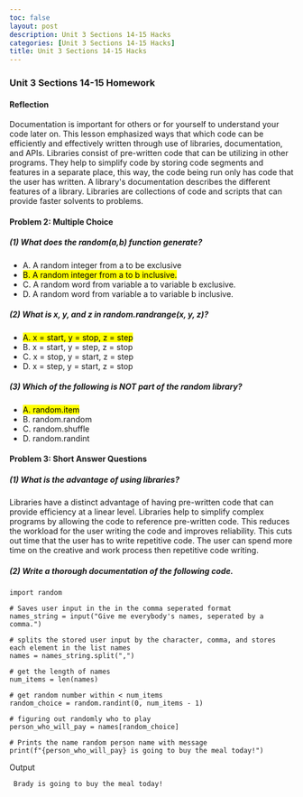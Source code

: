 ```yaml
---
toc: false
layout: post
description: Unit 3 Sections 14-15 Hacks
categories: [Unit 3 Sections 14-15 Hacks]
title: Unit 3 Sections 14-15 Hacks
---
```


### Unit 3 Sections 14-15 Homework
#### Reflection
Documentation is important for others or for yourself to understand your code later on. This lesson emphasized ways that which code can be efficiently and effectively written through use of libraries, documentation, and APIs. Libraries consist of pre-written code that can be utilizing in other programs. They help to simplify code by storing code segments and features in a separate place, this way, the code being run only has code that the user has written. A library's documentation describes the different features of a library.  Libraries are collections of code and scripts that can provide faster solvents to problems. 


#### Problem 2: Multiple Choice

##### (1) What does the random(a,b) function generate?
- A. A random integer from a to be exclusive
- <mark>B. A random integer from a to b inclusive.</mark>
- C. A random word from variable a to variable b exclusive.
- D. A random word from variable a to variable b inclusive.

##### (2) What is x, y, and z in random.randrange(x, y, z)?

- <mark> A. x = start, y = stop, z = step</mark>
- B. x = start, y = step, z = stop
- C. x = stop, y = start, z = step
- D. x = step, y = start, z = stop

##### (3) Which of the following is NOT part of the random library?

-  <mark> A. random.item </mark>
- B. random.random
- C. random.shuffle
- D. random.randint

#### Problem 3:  Short Answer Questions

##### (1) What is the advantage of using libraries?
Libraries have a distinct advantage of having pre-written code that can provide efficiency at a linear level. Libraries help to simplify complex programs by allowing the code to reference pre-written code. This reduces the workload for the user writing the code and improves reliability. This cuts out time that the user has to write repetitive code. The user can spend more time on the creative and work process then repetitive code writing.

##### (2) Write a thorough documentation of the following code.
```
import random 

# Saves user input in the in the comma seperated format
names_string = input("Give me everybody's names, seperated by a comma.")

# splits the stored user input by the character, comma, and stores each element in the list names
names = names_string.split(",")

# get the length of names
num_items = len(names)

# get random number within < num_items
random_choice = random.randint(0, num_items - 1)

# figuring out randomly who to play
person_who_will_pay = names[random_choice]

# Prints the name random person name with message
print(f"{person_who_will_pay} is going to buy the meal today!")
```
Output
```
 Brady is going to buy the meal today!
``` 
